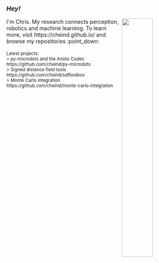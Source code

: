 ### *Hey!* 

<img align="right" src="https://github-readme-stats.vercel.app/api?username=cheind" width="40%">
I'm Chris. My research connects perception, robotics and machine learning. To learn more, visit https://cheind.github.io/ and browse my repositories :point_down:
<br><br>
<sub>Latest projects:<br>
  > py-microdots and the Anoto Codec https://github.com/cheind/py-microdots<br>
  > Signed distance field tools https://github.com/cheind/sdftoolbox<br>
  > Monte Carlo integration https://github.com/cheind/monte-carlo-integration<br>
</sub>




